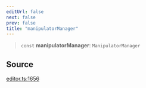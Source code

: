 ```yaml
---
editUrl: false
next: false
prev: false
title: "manipulatorManager"
---
```


> `const` **manipulatorManager**: `ManipulatorManager`

## Source

[editor.ts:1656](https://github.com/dgmjs/dgmjs/blob/main/packages/core/src/editor.ts#L1656)
